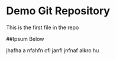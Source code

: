 # Demo Git Repository

This is the first file in the repo

##Ipsum Below

jhafha a nfahfn cfl janfl jnfnaf alkro hu
